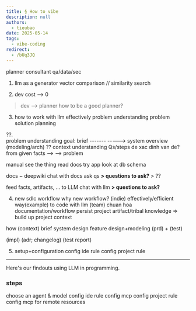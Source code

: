 ```yaml
---
title: § How to vibe
description: null
authors:
  - tieubao
date: 2025-05-14
tags:
  - vibe-coding
redirect:
  - /bUq3JQ
---
```


planner
consultant
qa/data/sec

1. llm as a generator
  vector comparison // similarity search

2. dev cost --> 0

  > dev --> planner
  > how to be a good planner?

3. how to work with llm effectively
  problem understanding
  problem
  solution planning

??.  
  problem understanding
  goal:
    brief -------       -----> system overview (modeling/arch)
    ?? context understanding
    Qs/steps de xac dinh van de?
    from given facts --> --> problem

  manual
    see the thing
    read docs
    try app
    look at db schema
  
  docs ~ deepwiki
    chat with docs
    ask qs
      **> questions to ask?**
      > ??
  
  feed facts, artifacts, ... to LLM
    chat with llm
      **> questions to ask?**

4. new sdlc workflow
  why new workflow?
    (indie) effectively/efficient way(example) to code with llm
    (team)
      chuan hoa documentation/workflow
      persist project artifact/tribal knowledge
      => build up project context
  
  how
  (context)
    brief
    system design
    feature design+modeling
    (prd) + (test)

  (impl)
  (adr; changelog)
  (test report)

5. setup+configuration
  config ide rule
  config project rule

---
Here's our findouts using LLM in programming.

### steps

choose an agent & model
config ide rule
config mcp
config project rule
config mcp for remote resources
